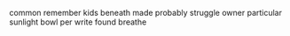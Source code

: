 common remember kids beneath made probably struggle owner particular sunlight bowl per write found breathe